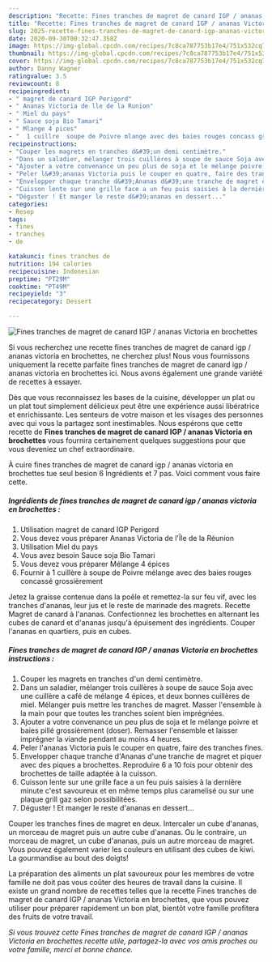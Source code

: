 ```yaml
---
description: "Recette: Fines tranches de magret de canard IGP / ananas Victoria en brochettes"
title: "Recette: Fines tranches de magret de canard IGP / ananas Victoria en brochettes"
slug: 2025-recette-fines-tranches-de-magret-de-canard-igp-ananas-victoria-en-brochettes
date: 2020-09-30T00:32:47.358Z
image: https://img-global.cpcdn.com/recipes/7c8ca787753b17e4/751x532cq70/fines-tranches-de-magret-de-canard-igp-ananas-victoria-en-brochettes-photo-principale-de-la-recette.jpg
thumbnail: https://img-global.cpcdn.com/recipes/7c8ca787753b17e4/751x532cq70/fines-tranches-de-magret-de-canard-igp-ananas-victoria-en-brochettes-photo-principale-de-la-recette.jpg
cover: https://img-global.cpcdn.com/recipes/7c8ca787753b17e4/751x532cq70/fines-tranches-de-magret-de-canard-igp-ananas-victoria-en-brochettes-photo-principale-de-la-recette.jpg
author: Danny Wagner
ratingvalue: 3.5
reviewcount: 8
recipeingredient:
- " magret de canard IGP Perigord"
- " Ananas Victoria de lle de la Runion"
- " Miel du pays"
- " Sauce soja Bio Tamari"
- " Mlange 4 pices"
- "  1 cuillre  soupe de Poivre mlange avec des baies rouges concass grossirement"
recipeinstructions:
- "Couper les magrets en tranches d&#39;un demi centimètre."
- "Dans un saladier, mélanger trois cuillères à soupe de sauce Soja avec une cuillère a café de mélange 4 épices, et deux bonnes cuillères de miel. Mélanger puis mettre les tranches de magret. Masser l&#39;ensemble à la main pour que toutes les tranches soient bien imprégnées."
- "Ajouter a votre convenance un peu plus de soja et le mélange poivre et baies pillé grossièrement (doser). Remasser l&#39;ensemble et laisser imprégner la viande pendant au moins 4 heures."
- "Peler l&#39;ananas Victoria puis le couper en quatre, faire des tranches fines."
- "Envelopper chaque tranche d&#39;Ananas d&#39;une tranche de magret et piquer avec des piques a brochettes. Reproduire 6 a 10 fois pour obtenir des brochettes de taille adaptée à la cuisson."
- "Cuisson lente sur une grille face a un feu puis saisies à la dernière minute c&#39;est savoureux et en même temps plus caramelisé ou sur une plaque grill gaz selon possibilitées."
- "Déguster ! Et manger le reste d&#39;ananas en dessert..."
categories:
- Resep
tags:
- fines
- tranches
- de

katakunci: fines tranches de 
nutrition: 194 calories
recipecuisine: Indonesian
preptime: "PT29M"
cooktime: "PT49M"
recipeyield: "3"
recipecategory: Dessert

---
```



![Fines tranches de magret de canard IGP / ananas Victoria en brochettes](https://img-global.cpcdn.com/recipes/7c8ca787753b17e4/751x532cq70/fines-tranches-de-magret-de-canard-igp-ananas-victoria-en-brochettes-photo-principale-de-la-recette.jpg)

Si vous recherchez une recette fines tranches de magret de canard igp / ananas victoria en brochettes, ne cherchez plus! Nous vous fournissons uniquement la recette parfaite fines tranches de magret de canard igp / ananas victoria en brochettes ici. Nous avons également une grande variété de recettes à essayer.

Dès que vous reconnaissez les bases de la cuisine, développer un plat ou un plat tout simplement délicieux peut être une expérience aussi libératrice et enrichissante. Les senteurs de votre maison et les visages des personnes avec qui vous la partagez sont inestimables. Nous espérons que cette recette de <strong> Fines tranches de magret de canard IGP / ananas Victoria en brochettes </strong> vous fournira certainement quelques suggestions pour que vous deveniez un chef extraordinaire.

<!--inarticleads1-->

À cuire fines tranches de magret de canard igp / ananas victoria en brochettes tue seul besion 6 Ingrédients et 7 pas. Voici comment vous faire cette.

##### Ingrédients de fines tranches de magret de canard igp / ananas victoria en brochettes :

1. Utilisation  magret de canard IGP Perigord
1. Vous devez vous préparer  Ananas Victoria de l&#39;Île de la Réunion
1. Utilisation  Miel du pays
1. Vous avez besoin  Sauce soja Bio Tamari
1. Vous devez vous préparer  Mélange 4 épices
1. Fournir  à 1 cuillère à soupe de Poivre mélange avec des baies rouges concassé grossièrement


Jetez la graisse contenue dans la poêle et remettez-la sur feu vif, avec les tranches d&#39;ananas, leur jus et le reste de marinade des magrets. Recette Magret de canard à l&#39;ananas. Confectionnez les brochettes en alternant les cubes de canard et d&#39;ananas jusqu&#39;à épuisement des ingrédients. Couper l&#39;ananas en quartiers, puis en cubes. 

<!--inarticleads2-->

##### Fines tranches de magret de canard IGP / ananas Victoria en brochettes instructions :

1. Couper les magrets en tranches d&#39;un demi centimètre.
1. Dans un saladier, mélanger trois cuillères à soupe de sauce Soja avec une cuillère a café de mélange 4 épices, et deux bonnes cuillères de miel. Mélanger puis mettre les tranches de magret. Masser l&#39;ensemble à la main pour que toutes les tranches soient bien imprégnées.
1. Ajouter a votre convenance un peu plus de soja et le mélange poivre et baies pillé grossièrement (doser). Remasser l&#39;ensemble et laisser imprégner la viande pendant au moins 4 heures.
1. Peler l&#39;ananas Victoria puis le couper en quatre, faire des tranches fines.
1. Envelopper chaque tranche d&#39;Ananas d&#39;une tranche de magret et piquer avec des piques a brochettes. Reproduire 6 a 10 fois pour obtenir des brochettes de taille adaptée à la cuisson.
1. Cuisson lente sur une grille face a un feu puis saisies à la dernière minute c&#39;est savoureux et en même temps plus caramelisé ou sur une plaque grill gaz selon possibilitées.
1. Déguster ! Et manger le reste d&#39;ananas en dessert...


Couper les tranches fines de magret en deux. Intercaler un cube d&#39;ananas, un morceau de magret puis un autre cube d&#39;ananas. Ou le contraire, un morceau de magret, un cube d&#39;ananas, puis un autre morceau de magret. Vous pouvez également varier les couleurs en utilisant des cubes de kiwi. La gourmandise au bout des doigts! 

<!--inarticleads1-->

<p>
La préparation des aliments un plat savoureux pour les membres de votre famille ne doit pas vous coûter des heures de travail dans la cuisine. Il existe un grand nombre de recettes telles que la recette Fines tranches de magret de canard IGP / ananas Victoria en brochettes, que vous pouvez utiliser pour préparer rapidement un bon plat, bientôt votre famille profitera des fruits de votre travail.
</p>

<p>
<i>Si vous trouvez cette Fines tranches de magret de canard IGP / ananas Victoria en brochettes recette utile, partagez-la avec vos amis proches ou votre famille, merci et bonne chance.</i>
</p>
